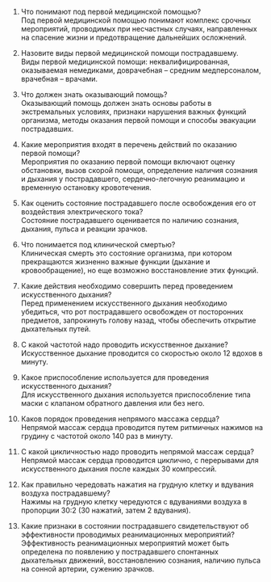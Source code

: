 1. Что понимают под первой медицинской помощью?  
Под первой медицинской помощью понимают комплекс срочных мероприятий, проводимых при несчастных случаях, направленных на спасение жизни и предотвращение дальнейших осложнений. 

2. Назовите виды первой медицинской помощи пострадавшему.  
Виды первой медицинской помощи: неквалифицированная, оказываемая немедиками, доврачебная – средним медперсоналом, врачебная – врачами. 

3. Что должен знать оказывающий помощь?  
Оказывающий помощь должен знать основы работы в экстремальных условиях, признаки нарушения важных функций организма, методы оказания первой помощи и способы эвакуации пострадавших. 

4. Какие мероприятия входят в перечень действий по оказанию первой помощи?  
Мероприятия по оказанию первой помощи включают оценку обстановки, вызов скорой помощи, определение наличия сознания и дыхания у пострадавшего, сердечно-легочную реанимацию и временную остановку кровотечения. 

5. Как оценить состояние пострадавшего после освобождения его от воздействия электрического тока?  
Состояние пострадавшего оценивается по наличию сознания, дыхания, пульса и реакции зрачков. 

6. Что понимается под клинической смертью?  
Клиническая смерть это состояние организма, при котором прекращаются жизненно важные функции (дыхание и кровообращение), но еще возможно восстановление этих функций. 

7. Какие действия необходимо совершить перед проведением искусственного дыхания?  
Перед применением искусственного дыхания необходимо убедиться, что рот пострадавшего освобожден от посторонних предметов, запрокинуть голову назад, чтобы обеспечить открытие дыхательных путей. 

8. С какой частотой надо проводить искусственное дыхание?  
Искусственное дыхание проводится со скоростью около 12 вдохов в минуту. 

9. Какое приспособление используется для проведения искусственного дыхания?  
Для искусственного дыхания используется приспособление типа маски с клапаном обратного давления или без него. 

10. Каков порядок проведения непрямого массажа сердца?  
Непрямой массаж сердца проводится путем ритмичных нажимов на грудину с частотой около 140 раз в минуту. 

11. С какой цикличностью надо проводить непрямой массаж сердца?  
Непрямой массаж сердца проводится циклично, с перерывами для искусственного дыхания после каждых 30 компрессий. 

12. Как правильно чередовать нажатия на грудную клетку и вдувания воздуха пострадавшему?  
Нажимы на грудную клетку чередуются с вдуваниями воздуха в пропорции 30:2 (30 нажатий, затем 2 вдувания). 

13. Какие признаки в состоянии пострадавшего свидетельствуют об эффективности проводимых реанимационных мероприятий? 
Эффективность реанимационных мероприятий может быть определена по появлению у пострадавшего спонтанных дыхательных движений, восстановлению сознания, наличию пульса на сонной артерии, сужению зрачков. 
